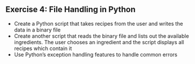 ## Exercise 4: File Handling in Python ##
* Create a Python script that takes recipes from the user and writes the data in a binary file
* Create another script that reads the binary file and lists out the available ingredients. The user
chooses an ingredient and the script displays all recipes which contain it
* Use Python’s exception handling features to handle common errors
